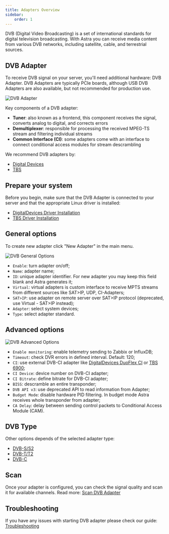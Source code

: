 ```yaml
---
title: Adapters Overview
sidebar:
    order: 1
---
```


DVB (Digital Video Broadcasting) is a set of international standards for digital television broadcasting. With Astra you can receive media content from various DVB networks, including satellite, cable, and terrestrial sources.

## DVB Adapter

To receive DVB signal on your server, you'll need additional hardware: DVB Adapter. DVB Adapters are typically PCIe boards, although USB DVB Adapters are also available, but not recommended for production use.

![DVB Adapter](https://cdn.cesbo.com/help/astra/receiving/dvb/intro/dvb-adapter.jpg)

Key components of a DVB adapter:

- **Tuner**: also known as a frontend, this component receives the signal, converts analog to digital, and corrects errors
- **Demultiplexer**: responsible for processing the received MPEG-TS stream and filtering individual streams
- **Common Interface (CI)**: some adapters come with an interface to connect conditional access modules for stream descrambling

We recommend DVB adapters by:

- [Digital Devices](https://www.digital-devices.eu)
- [TBS](https://www.tbsdtv.com)

## Prepare your system

Before you begin, make sure that the DVB Adapter is connected to your server and that the appropriate Linux driver is installed:

- [DigitalDevices Driver Installation](/en/astra/adapters/dd-driver/)
- [TBS Driver Installation](/en/astra/adapters/tbs-driver/)

## General options

To create new adapter click "New Adapter" in the main menu.

![DVB General Options](https://cdn.cesbo.com/help/astra/receiving/dvb/intro/dvb-general.png)

- `Enable`: turn adapter on/off;
- `Name`: adapter name;
- `ID`: unique adapter identifier. For new adapter you may keep this field blank and Astra generates it;
- `Virtual`: virtual adapters is custom interface to receive MPTS streams from different sources like SAT>IP, UDP, CI-Adapters;
- `SAT>IP`: use adapter on remote server over SAT>IP protocol (deprecated, use Virtual - SAT>IP instead);
- `Adapter`: select system devices;
- `Type`: select adapter standard.

## Advanced options

![DVB Advanced Options](https://cdn.cesbo.com/help/astra/receiving/dvb/intro/dvb-advanced.png)

- `Enable monitoring`: enable telemetry sending to Zabbix or InfluxDB;
- `Timeout`: check DVR errors in defined interval. Default: 120;
- `CI`: use external DVB-CI adapter like [DigitalDevices DuoFlex CI](https://www.digital-devices.eu/shop/en/cine-series/ci-expansion/224/digital-devices-duoflex-ci-double-common-interface-ci-extension-duoflex-ci?c=173) or [TBS 6900](https://www.tbsdtv.com/products/tbs6900-dvb-dual-pci-e-card.html);
- `CI Device`: device number on DVB-CI adapter;
- `CI Bitrate`: define bitrate for DVB-CI adapter;
- `BISS`: descramble an entire transponder;
- `DVB API v3`: use deprecated API to read information from Adapter;
- `Budget Mode`: disable hardware PID filtering. In budget mode Astra receives whole transponder from adapter;
- `CA Delay`: delay between sending control packets to Conditional Access Module (CAM).

## DVB Type

Other options depends of the selected adapter type:

- [DVB-S/S2](/en/astra/adapters/s/)
- [DVB-T/T2](/en/astra/adapters/t/)
- [DVB-C](/en/astra/adapters/c/)

## Scan

Once your adapter is configured, you can check the signal quality and scan it for available channels. Read more: [Scan DVB Adapter](/en/astra/adapters/scan/)

## Troubleshooting

If you have any issues with starting DVB adapter please check our guide: [Troubleshooting](/en/astra/troubleshooting/dvb/)
